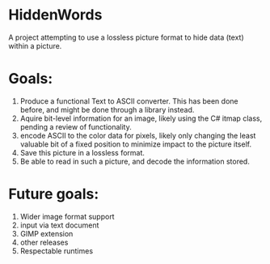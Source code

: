 # HiddenWords
A project attempting to use a lossless picture format to hide data (text) within a picture.

# Goals:
1. Produce a functional Text to ASCII converter. This has been done before, and might be done through a library instead. 
2. Aquire bit-level information for an image, likely using the C# itmap class, pending a review of functionality. 
3. encode ASCII to the color data for pixels, likely only changing the least valuable bit of a fixed position to minimize impact to the picture itself. 
4. Save this picture in a lossless format. 
5. Be able to read in such a picture, and decode the information stored. 

# Future goals:
1. Wider image format support
2. input via text document
3. GIMP extension
4. other releases
5. Respectable runtimes
